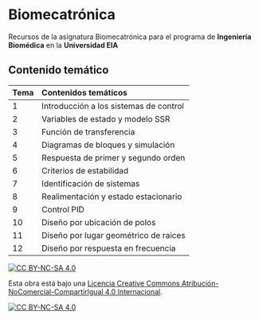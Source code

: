 # Biomecatrónica

Recursos de la asignatura Biomecatrónica para el programa de **Ingeniería Biomédica** en la **Universidad EIA**

## Contenido temático
 
| Tema  | Contenidos temáticos  |
| :--- | :--- |
| 1 | Introducción a los sistemas de control  |
| 2 | Variables de estado y modelo SSR |
| 3 | Función de transferencia |
| 4 | Diagramas de bloques y simulación|
| 5 | Respuesta de primer y segundo orden  |
| 6 | Criterios de estabilidad |
| 7 | Identificación de sistemas |
| 8 | Realimentación y estado estacionario |
| 9 | Control PID |
| 10 |Diseño por ubicación de polos |
| 11 |Diseño por lugar geométrico de raices |
| 12 |Diseño por respuesta en frecuencia |

[![CC BY-NC-SA 4.0][cc-by-nc-sa-shield]][cc-by-nc-sa]

Esta obra está bajo una
[Licencia Creative Commons Atribución-NoComercial-CompartirIgual 4.0 Internacional][cc-by-nc-sa].

[![CC BY-NC-SA 4.0][cc-by-nc-sa-image]][cc-by-nc-sa]

[cc-by-nc-sa]: https://creativecommons.org/licenses/by-nc-sa/4.0/deed.es
[cc-by-nc-sa-image]: https://licensebuttons.net/l/by-nc-sa/4.0/88x31.png
[cc-by-nc-sa-shield]: https://img.shields.io/badge/License-CC%20BY--NC--SA%204.0-lightgrey.svg

